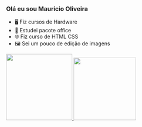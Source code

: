 ### Olá eu sou Mauricio Oliveira

- 🖥 Fiz cursos de Hardware
- 📁 Estudei pacote office
- 🌐 Fiz curso de HTML CSS
- 🖼 Sei um pouco de edição de imagens

<div>
  <a href="https://github.com/Mauricio-Oliveira-01">
    <img height="180em" src="https://github-readme-stats.vercel.app/api?username=Mauricio-Oliveira&include_all_commits=true&show_icons=true&theme=dark&show_owner=true"/>
    <img height="170em" src="https://github-readme-stats.vercel.app/api/top-langs/?username=Mauricio-Oliveira-01&theme=dark&layout=compact"/>
  </a>
</div>

 
